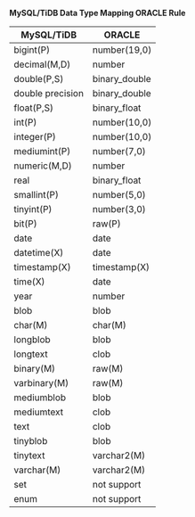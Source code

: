 <b>MySQL/TiDB Data Type Mapping ORACLE Rule</b>

| MySQL/TiDB          | ORACLE                 |
|---------------------|------------------------|
| bigint(P)           | number(19,0)           |
| decimal(M,D)        | number                 |
| double(P,S)         | binary_double          |
| double precision    | binary_double          |
| float(P,S)          | binary_float           |
| int(P)              | number(10,0)           |
| integer(P)          | number(10,0)           |
| mediumint(P)        | number(7,0)            |
| numeric(M,D)        | number                 |
| real                | binary_float           |
| smallint(P)         | number(5,0)            |
| tinyint(P)          | number(3,0)            |
| bit(P)              | raw(P)                 |
| date                | date                   |
| datetime(X)         | date                   |
| timestamp(X)        | timestamp(X)           |
| time(X)             | date                   |
| year                | number                 |
| blob                | blob                   |
| char(M)             | char(M)                |
| longblob            | blob                   |
| longtext            | clob                   |
| binary(M)           | raw(M)                 |
| varbinary(M)        | raw(M)                 |
| mediumblob          | blob                   |
| mediumtext          | clob                   |
| text                | clob                   |
| tinyblob            | blob                   |
| tinytext            | varchar2(M)            |
| varchar(M)          | varchar2(M)            |
| set                 | not support            |
| enum                | not support            |